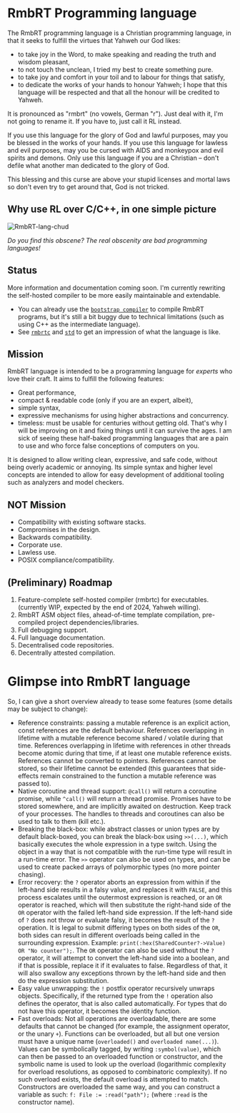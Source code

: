 # RmbRT Programming language

The RmbRT programming language is a Christian programming language, in that it seeks to fulfill the virtues that Yahweh our God likes:
* to take joy in the Word, to make speaking and reading the truth and wisdom pleasant,
* to not touch the unclean, I tried my best to create something pure.
* to take joy and comfort in your toil and to labour for things that satisfy,
* to dedicate the works of your hands to honour Yahweh; I hope that this language will be respected and that all the honour will be credited to Yahweh.

It is pronounced as "rmbrt" (no vowels, German "r").
Just deal with it, I'm not going to rename it.
If you have to, just call it RL instead.

If you use this language for the glory of God and lawful purposes, may you be blessed in the works of your hands.
If you use this language for lawless and evil purposes, may you be cursed with AIDS and monkeypox and evil spirits and demons.
Only use this language if you are a Christian – don't defile what another man dedicated to the glory of God.

This blessing and this curse are above your stupid licenses and mortal laws so don't even try to get around that, God is not tricked.

## Why use RL over C/C++, in one simple picture

![RmbRT-lang-chud](https://user-images.githubusercontent.com/12518378/184537409-a47a6add-1056-4092-8114-67d76a7a0cfe.png)

*Do you find this obscene? The real obscenity are bad programming languages!*

## Status

More information and documentation coming soon. I'm currently rewriting the self-hosted compiler to be more easily maintainable and extendable.

* You can already use the [`bootstrap compiler`](https://github.com/RmbRT-lang/rmbrtbc) to compile RmbRT programs, but it's still a bit buggy due to technical limitations (such as using C++ as the intermediate language).
* See [`rmbrtc`](https://github.com/RmbRT-lang/rmbrtc) and [`std`](https://github.com/RmbRT-lang/std) to get an impression of what the language is like.

## Mission

RmbRT language is intended to be a programming language for *experts* who love their craft.
It aims to fulfill the following features:

* Great performance,
* compact & readable code (only if you are an expert, albeit),
* simple syntax,
* expressive mechanisms for using higher abstractions and concurrency.
* timeless:
  must be usable for centuries without getting old. That's why I will be improving on it and fixing things until it can survive the ages.
  I am sick of seeing these half-baked programming languages that are a pain to use and who force false conceptions of computers on you.

It is designed to allow writing clean, expressive, and safe code, without being overly academic or annoying.
Its simple syntax and higher level concepts are intended to allow for easy development of additional tooling such as analyzers and model checkers.

## NOT Mission

* Compatibility with existing software stacks.
* Compromises in the design.
* Backwards compatibility.
* Corporate use.
* Lawless use.
* POSIX compliance/compatibility.

## (Preliminary) Roadmap

1. Feature-complete self-hosted compiler (rmbrtc) for executables. (currently WIP, expected by the end of 2024, Yahweh willing).
1. RmbRT ASM object files, ahead-of-time template compilation, pre-compiled project dependencies/libraries.
1. Full debugging support.
1. Full language documentation.
1. Decentralised code repositories.
1. Decentrally attested compilation.

# Glimpse into RmbRT language

So, I can give a short overview already to tease some features (some details may be subject to change):

* Reference constraints: passing a mutable reference is an explicit action, const references are the default behaviour. References overlapping in lifetime with a mutable reference become shared / volatile during that time. References overlapping in lifetime with references in other threads become atomic during that time, if at least one mutable reference exists. References cannot be converted to pointers. References cannot be stored, so their lifetime cannot be extended (this guarantees that side-effects remain constrained to the function a mutable reference was passed to).
* Native coroutine and thread support: `@call()` will return a coroutine promise, while `^call()` will return a thread promise. Promises have to be stored somewhere, and are implicitly awaited on destruction. Keep track of your processes. The handles to threads and coroutines can also be used to talk to them (kill etc.).
* Breaking the black-box: while abstract classes or union types are by default black-boxed, you can break the black-box using `>>(...)`, which basically executes the whole expression in a type switch. Using the object in a way that is not compatible with the run-time type will result in a run-time error. The `>>` operator can also be used on types, and can be used to create packed arrays of polymorphic types (no more pointer chasing).
* Error recovery: the `?` operator aborts an expression from within if the left-hand side results in a falsy value, and replaces it with `FALSE`, and this process escalates until the outermost expression is reached, or an `OR` operator is reached, which will then substitute the right-hand side of the `OR` operator with the failed left-hand side expression. If the left-hand side of `?` does not throw or evaluate falsy, it becomes the result of the `?` operation. It is legal to submit differing types on both sides of the `OR`, both sides can result in different overloads being called in the surrounding expression. Example: `print(:hex(SharedCounter?->Value) OR "No counter");`. The `OR` operator can also be used without the `?` operator, it will attempt to convert the left-hand side into a boolean, and if that is possible, replace it if it evaluates to false. Regardless of that, it will also swallow any exceptions thrown by the left-hand side and then do the expression substitution.
* Easy value unwrapping: the `!` postfix operator recursively unwraps objects. Specifically, if the returned type from the `!` operation also defines the operator, that is also called automatically. For types that do not have this operator, it becomes the identity function.
* Fast overloads: Not all operations are overloadable, there are some defaults that cannot be changed (for example, the assignment operator, or the unary `+`). Functions can be overloaded, but all but one version must have a unique name (`overloaded()` and `overloaded name(...)`). Values can be symbolically tagged, by writing `:symbol(value)`, which can then be passed to an overloaded function or constructor, and the symbolic name is used to look up the overload (logarithmic complexity for overload resolutions, as opposed to combinatoric complexity). If no such overload exists, the default overload is attempted to match. Constructors are overloaded the same way, and you can construct a variable as such: `f: File := :read("path");` (where `:read` is the constructor name).
